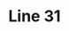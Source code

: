 # Line 31

[](gantt.pdf)
[](./gantt.pdf)
[](https://github.com/luismbarroso/Documentacao-LuBan-Portugal/blob/main/project/docs/source/lines/line31/gantt.pdf)